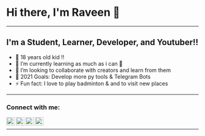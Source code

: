 # Hi there, I'm Raveen  👋

---

## I'm a Student, Learner, Developer, and Youtuber!!

- 🔭 18 years old kid !!
- 🌱 I’m currently learning as much as i can 🤣
- 👯 I’m looking to collaborate with creators and learn from them
- 🥅 2021 Goals: Develop more py tools & Telegram Bots
- ⚡ Fun fact: I love to play badminton & and to  visit new places

---

### Connect with me:

[<img align="left" alt="raveen-2003 | YouTube" width="22px" src="https://cdn.jsdelivr.net/npm/simple-icons@v3/icons/youtube.svg" />][youtube]
[<img align="left" alt="raveen-2003 | Twitter" width="22px" src="https://cdn.jsdelivr.net/npm/simple-icons@v3/icons/twitter.svg" />][twitter]
[<img align="left" alt="raveen-2003 | Instagram" width="22px" src="https://cdn.jsdelivr.net/npm/simple-icons@v3/icons/instagram.svg" />][instagram]
[<img align="left" alt="raveen-2003 | telegram" width="22px" src="https://cdn.jsdelivr.net/npm/simple-icons@v3/icons/telegram.svg" />][Telegram]

[twitter]: https://twitter.com/im_raveen
[instagram]: https://instagram.com/raveen2k3
[youtube]: https://www.youtube.com/channel/UCXZv6LibWI5exXD6qxWuJyw
[Telegram]: https://t.me/its_raveen

</br>

---
